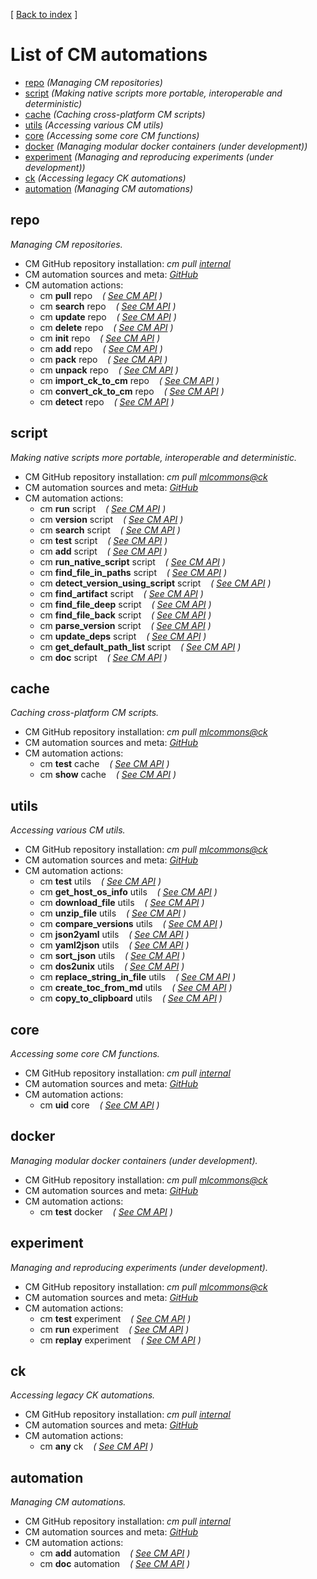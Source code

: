 [ [Back to index](README.md) ]

# List of CM automations

<!--
This file is generated automatically - don't edit!
-->

* [repo](#repo) *(Managing CM repositories)*
* [script](#script) *(Making native scripts more portable, interoperable and deterministic)*
* [cache](#cache) *(Caching cross-platform CM scripts)*
* [utils](#utils) *(Accessing various CM utils)*
* [core](#core) *(Accessing some core CM functions)*
* [docker](#docker) *(Managing modular docker containers (under development))*
* [experiment](#experiment) *(Managing and reproducing experiments (under development))*
* [ck](#ck) *(Accessing legacy CK automations)*
* [automation](#automation) *(Managing CM automations)*


## repo


*Managing CM repositories.*


* CM GitHub repository installation: *cm pull [internal](https://github.com/mlcommons/ck/tree/master/cm/cmind/repo)*
* CM automation sources and meta: *[GitHub](https://github.com/mlcommons/ck/tree/master/cm/cmind/repo/automation/repo)*
* CM automation actions:
  * cm **pull** repo   &nbsp;&nbsp;&nbsp;*( [See CM API](https://github.com/mlcommons/ck/tree/master/cm/cmind/repo/automation/repo/module.py#L15) )*
  * cm **search** repo   &nbsp;&nbsp;&nbsp;*( [See CM API](https://github.com/mlcommons/ck/tree/master/cm/cmind/repo/automation/repo/module.py#L93) )*
  * cm **update** repo   &nbsp;&nbsp;&nbsp;*( [See CM API](https://github.com/mlcommons/ck/tree/master/cm/cmind/repo/automation/repo/module.py#L172) )*
  * cm **delete** repo   &nbsp;&nbsp;&nbsp;*( [See CM API](https://github.com/mlcommons/ck/tree/master/cm/cmind/repo/automation/repo/module.py#L209) )*
  * cm **init** repo   &nbsp;&nbsp;&nbsp;*( [See CM API](https://github.com/mlcommons/ck/tree/master/cm/cmind/repo/automation/repo/module.py#L262) )*
  * cm **add** repo   &nbsp;&nbsp;&nbsp;*( [See CM API](https://github.com/mlcommons/ck/tree/master/cm/cmind/repo/automation/repo/module.py#L381) )*
  * cm **pack** repo   &nbsp;&nbsp;&nbsp;*( [See CM API](https://github.com/mlcommons/ck/tree/master/cm/cmind/repo/automation/repo/module.py#L389) )*
  * cm **unpack** repo   &nbsp;&nbsp;&nbsp;*( [See CM API](https://github.com/mlcommons/ck/tree/master/cm/cmind/repo/automation/repo/module.py#L459) )*
  * cm **import_ck_to_cm** repo   &nbsp;&nbsp;&nbsp;*( [See CM API](https://github.com/mlcommons/ck/tree/master/cm/cmind/repo/automation/repo/module.py#L562) )*
  * cm **convert_ck_to_cm** repo   &nbsp;&nbsp;&nbsp;*( [See CM API](https://github.com/mlcommons/ck/tree/master/cm/cmind/repo/automation/repo/module.py#L613) )*
  * cm **detect** repo   &nbsp;&nbsp;&nbsp;*( [See CM API](https://github.com/mlcommons/ck/tree/master/cm/cmind/repo/automation/repo/module.py#L667) )*


## script


*Making native scripts more portable, interoperable and deterministic.*


* CM GitHub repository installation: *cm pull [mlcommons@ck](https://github.com/mlcommons/ck/tree/master/cm-mlops)*
* CM automation sources and meta: *[GitHub](https://github.com/mlcommons/ck/tree/master/cm-mlops/automation/script)*
* CM automation actions:
  * cm **run** script   &nbsp;&nbsp;&nbsp;*( [See CM API](https://github.com/mlcommons/ck/tree/master/cm-mlops/automation/script/module.py#L72) )*
  * cm **version** script   &nbsp;&nbsp;&nbsp;*( [See CM API](https://github.com/mlcommons/ck/tree/master/cm-mlops/automation/script/module.py#L1552) )*
  * cm **search** script   &nbsp;&nbsp;&nbsp;*( [See CM API](https://github.com/mlcommons/ck/tree/master/cm-mlops/automation/script/module.py#L1580) )*
  * cm **test** script   &nbsp;&nbsp;&nbsp;*( [See CM API](https://github.com/mlcommons/ck/tree/master/cm-mlops/automation/script/module.py#L1658) )*
  * cm **add** script   &nbsp;&nbsp;&nbsp;*( [See CM API](https://github.com/mlcommons/ck/tree/master/cm-mlops/automation/script/module.py#L1723) )*
  * cm **run_native_script** script   &nbsp;&nbsp;&nbsp;*( [See CM API](https://github.com/mlcommons/ck/tree/master/cm-mlops/automation/script/module.py#L2107) )*
  * cm **find_file_in_paths** script   &nbsp;&nbsp;&nbsp;*( [See CM API](https://github.com/mlcommons/ck/tree/master/cm-mlops/automation/script/module.py#L2148) )*
  * cm **detect_version_using_script** script   &nbsp;&nbsp;&nbsp;*( [See CM API](https://github.com/mlcommons/ck/tree/master/cm-mlops/automation/script/module.py#L2362) )*
  * cm **find_artifact** script   &nbsp;&nbsp;&nbsp;*( [See CM API](https://github.com/mlcommons/ck/tree/master/cm-mlops/automation/script/module.py#L2435) )*
  * cm **find_file_deep** script   &nbsp;&nbsp;&nbsp;*( [See CM API](https://github.com/mlcommons/ck/tree/master/cm-mlops/automation/script/module.py#L2593) )*
  * cm **find_file_back** script   &nbsp;&nbsp;&nbsp;*( [See CM API](https://github.com/mlcommons/ck/tree/master/cm-mlops/automation/script/module.py#L2651) )*
  * cm **parse_version** script   &nbsp;&nbsp;&nbsp;*( [See CM API](https://github.com/mlcommons/ck/tree/master/cm-mlops/automation/script/module.py#L2692) )*
  * cm **update_deps** script   &nbsp;&nbsp;&nbsp;*( [See CM API](https://github.com/mlcommons/ck/tree/master/cm-mlops/automation/script/module.py#L2746) )*
  * cm **get_default_path_list** script   &nbsp;&nbsp;&nbsp;*( [See CM API](https://github.com/mlcommons/ck/tree/master/cm-mlops/automation/script/module.py#L2765) )*
  * cm **doc** script   &nbsp;&nbsp;&nbsp;*( [See CM API](https://github.com/mlcommons/ck/tree/master/cm-mlops/automation/script/module.py#L2776) )*


## cache


*Caching cross-platform CM scripts.*


* CM GitHub repository installation: *cm pull [mlcommons@ck](https://github.com/mlcommons/ck/tree/master/cm-mlops)*
* CM automation sources and meta: *[GitHub](https://github.com/mlcommons/ck/tree/master/cm-mlops/automation/cache)*
* CM automation actions:
  * cm **test** cache   &nbsp;&nbsp;&nbsp;*( [See CM API](https://github.com/mlcommons/ck/tree/master/cm-mlops/automation/cache/module.py#L15) )*
  * cm **show** cache   &nbsp;&nbsp;&nbsp;*( [See CM API](https://github.com/mlcommons/ck/tree/master/cm-mlops/automation/cache/module.py#L54) )*


## utils


*Accessing various CM utils.*


* CM GitHub repository installation: *cm pull [mlcommons@ck](https://github.com/mlcommons/ck/tree/master/cm-mlops)*
* CM automation sources and meta: *[GitHub](https://github.com/mlcommons/ck/tree/master/cm-mlops/automation/utils)*
* CM automation actions:
  * cm **test** utils   &nbsp;&nbsp;&nbsp;*( [See CM API](https://github.com/mlcommons/ck/tree/master/cm-mlops/automation/utils/module.py#L15) )*
  * cm **get_host_os_info** utils   &nbsp;&nbsp;&nbsp;*( [See CM API](https://github.com/mlcommons/ck/tree/master/cm-mlops/automation/utils/module.py#L54) )*
  * cm **download_file** utils   &nbsp;&nbsp;&nbsp;*( [See CM API](https://github.com/mlcommons/ck/tree/master/cm-mlops/automation/utils/module.py#L156) )*
  * cm **unzip_file** utils   &nbsp;&nbsp;&nbsp;*( [See CM API](https://github.com/mlcommons/ck/tree/master/cm-mlops/automation/utils/module.py#L255) )*
  * cm **compare_versions** utils   &nbsp;&nbsp;&nbsp;*( [See CM API](https://github.com/mlcommons/ck/tree/master/cm-mlops/automation/utils/module.py#L333) )*
  * cm **json2yaml** utils   &nbsp;&nbsp;&nbsp;*( [See CM API](https://github.com/mlcommons/ck/tree/master/cm-mlops/automation/utils/module.py#L381) )*
  * cm **yaml2json** utils   &nbsp;&nbsp;&nbsp;*( [See CM API](https://github.com/mlcommons/ck/tree/master/cm-mlops/automation/utils/module.py#L419) )*
  * cm **sort_json** utils   &nbsp;&nbsp;&nbsp;*( [See CM API](https://github.com/mlcommons/ck/tree/master/cm-mlops/automation/utils/module.py#L457) )*
  * cm **dos2unix** utils   &nbsp;&nbsp;&nbsp;*( [See CM API](https://github.com/mlcommons/ck/tree/master/cm-mlops/automation/utils/module.py#L494) )*
  * cm **replace_string_in_file** utils   &nbsp;&nbsp;&nbsp;*( [See CM API](https://github.com/mlcommons/ck/tree/master/cm-mlops/automation/utils/module.py#L531) )*
  * cm **create_toc_from_md** utils   &nbsp;&nbsp;&nbsp;*( [See CM API](https://github.com/mlcommons/ck/tree/master/cm-mlops/automation/utils/module.py#L581) )*
  * cm **copy_to_clipboard** utils   &nbsp;&nbsp;&nbsp;*( [See CM API](https://github.com/mlcommons/ck/tree/master/cm-mlops/automation/utils/module.py#L640) )*


## core


*Accessing some core CM functions.*


* CM GitHub repository installation: *cm pull [internal](https://github.com/mlcommons/ck/tree/master/cm/cmind/repo)*
* CM automation sources and meta: *[GitHub](https://github.com/mlcommons/ck/tree/master/cm/cmind/repo/automation/core)*
* CM automation actions:
  * cm **uid** core   &nbsp;&nbsp;&nbsp;*( [See CM API](https://github.com/mlcommons/ck/tree/master/cm/cmind/repo/automation/core/module.py#L22) )*


## docker


*Managing modular docker containers (under development).*


* CM GitHub repository installation: *cm pull [mlcommons@ck](https://github.com/mlcommons/ck/tree/master/cm-mlops)*
* CM automation sources and meta: *[GitHub](https://github.com/mlcommons/ck/tree/master/cm-mlops/automation/docker)*
* CM automation actions:
  * cm **test** docker   &nbsp;&nbsp;&nbsp;*( [See CM API](https://github.com/mlcommons/ck/tree/master/cm-mlops/automation/docker/module.py#L15) )*


## experiment


*Managing and reproducing experiments (under development).*


* CM GitHub repository installation: *cm pull [mlcommons@ck](https://github.com/mlcommons/ck/tree/master/cm-mlops)*
* CM automation sources and meta: *[GitHub](https://github.com/mlcommons/ck/tree/master/cm-mlops/automation/experiment)*
* CM automation actions:
  * cm **test** experiment   &nbsp;&nbsp;&nbsp;*( [See CM API](https://github.com/mlcommons/ck/tree/master/cm-mlops/automation/experiment/module.py#L15) )*
  * cm **run** experiment   &nbsp;&nbsp;&nbsp;*( [See CM API](https://github.com/mlcommons/ck/tree/master/cm-mlops/automation/experiment/module.py#L53) )*
  * cm **replay** experiment   &nbsp;&nbsp;&nbsp;*( [See CM API](https://github.com/mlcommons/ck/tree/master/cm-mlops/automation/experiment/module.py#L155) )*


## ck


*Accessing legacy CK automations.*


* CM GitHub repository installation: *cm pull [internal](https://github.com/mlcommons/ck/tree/master/cm/cmind/repo)*
* CM automation sources and meta: *[GitHub](https://github.com/mlcommons/ck/tree/master/cm/cmind/repo/automation/ck)*
* CM automation actions:
  * cm **any** ck   &nbsp;&nbsp;&nbsp;*( [See CM API](https://github.com/mlcommons/ck/tree/master/cm/cmind/repo/automation/ck/module.py#L15) )*


## automation


*Managing CM automations.*


* CM GitHub repository installation: *cm pull [internal](https://github.com/mlcommons/ck/tree/master/cm/cmind/repo)*
* CM automation sources and meta: *[GitHub](https://github.com/mlcommons/ck/tree/master/cm/cmind/repo/automation/automation)*
* CM automation actions:
  * cm **add** automation   &nbsp;&nbsp;&nbsp;*( [See CM API](https://github.com/mlcommons/ck/tree/master/cm/cmind/repo/automation/automation/module.py#L15) )*
  * cm **doc** automation   &nbsp;&nbsp;&nbsp;*( [See CM API](https://github.com/mlcommons/ck/tree/master/cm/cmind/repo/automation/automation/module.py#L87) )*



<br>
<br>
<br>
<br>
<br>
<br>
<br>
<br>
<br>
<br>
<br>
<br>
<br>
<br>
<br>
<br>
<br>
<br>
<br>
<br>
<br>
<br>
<br>
<br>
<br>
<br>
<br>
<br>
<br>
<br>
<br>
<br>
<br>
